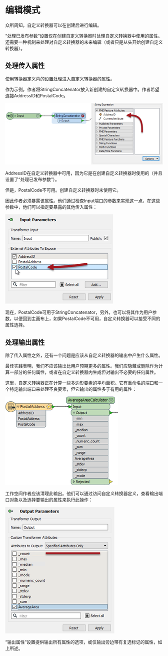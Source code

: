# 编辑模式

众所周知，自定义转换器可以在创建后进行编辑。

“处理已发布参数”设置仅在创建自定义转换器时处理自定义转换器中使用的属性。还需要一种机制来处理对自定义转换器的未来编辑（或者只是从头开始创建自定义转换器）。

## 处理传入属性

使用转换器定义内的设置处理进入自定义转换器的属性。

作为示例，作者将StringConcatenator放入新创建的自定义转换器中。作者希望连接AddressID和PostalCode。

[![](../../.gitbook/assets/img5.029.customtransformernewattributerequired.png)](https://github.com/safesoftware/FMETraining/blob/Desktop-Advanced-2018/DesktopAdvanced5CustomTransformers/Images/Img5.029.CustomTransformerNewAttributeRequired.png)

AddressID在自定义转换器中可用，因为它是在创建自定义转换器时使用的（并且设置了“处理已发布参数”）。

但是，PostalCode不可用。创建自定义转换器时未使用它。

因此作者必须暴露该属性。他们通过检查Input端口的参数来实现这一点，在这些参数中，他们可以指定要暴露的其他传入属性：

[![](../../.gitbook/assets/img5.030.customtransformerexposingnewattribute.png)](https://github.com/safesoftware/FMETraining/blob/Desktop-Advanced-2018/DesktopAdvanced5CustomTransformers/Images/Img5.030.CustomTransformerExposingNewAttribute.png)

现在，PostalCode可用于StringConcatenator，另外，也可以将其作为用户参数，以便回到主画布上，如果PostalCode不可用，自定义转换器可以接受不同的属性选择。

## 处理输出属性

除了传入属性之外，还有一个问题是应该从自定义转换器的输出中产生什么属性。

最佳实践表明，我们不应该输出比用户预期更多的属性。我们应隐藏或删除作为计算一部分的任何属性，或者在自定义转换器内生成但对输出不必要的任何属性。

这里，自定义转换器正在计算一些多边形要素的平均面积。它有重命名的端口和一个特定输出端口来处理不良要素，但它输出的属性多于有用的属性：

[![](../../.gitbook/assets/img5.031.customtransformerattroutputbad.png)](https://github.com/safesoftware/FMETraining/blob/Desktop-Advanced-2018/DesktopAdvanced5CustomTransformers/Images/Img5.031.CustomTransformerAttrOutputBad.png)

工作空间作者应该清理此输出。他们可以通过访问自定义转换器定义，查看输出端口对象以及选择要输出的属性来执行此操作：

[![](../../.gitbook/assets/img5.032.customtransformerattroutputgood.png)](https://github.com/safesoftware/FMETraining/blob/Desktop-Advanced-2018/DesktopAdvanced5CustomTransformers/Images/Img5.032.CustomTransformerAttrOutputGood.png)

“输出属性”设置提供输出所有属性的选项，或仅输出旁边带有复选标记的属性，如上所述。


